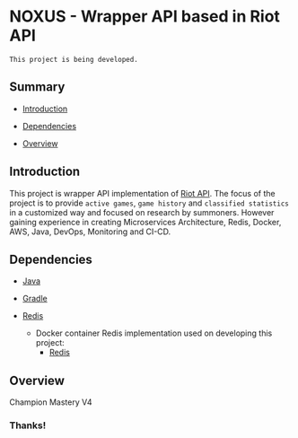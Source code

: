 # NOXUS - Wrapper API based in Riot API

`This project is being developed.`

## Summary

  - [Introduction](#introduction)

  - [Dependencies](#dependencies)

  - [Overview](#overview)

## Introduction

This project is wrapper API implementation of [Riot API](https://developer.riotgames.com/). The focus of the project is to provide `active games`, `game history` and `classified statistics` in a customized way and focused on research by summoners. However gaining experience in creating Microservices Architecture, Redis, Docker, AWS, Java, DevOps, Monitoring and CI-CD.

## Dependencies

  - [Java](https://www.java.com/pt-BR/)

  - [Gradle](https://gradle.org/)

  - [Redis](https://redis.io/)
    - Docker container Redis implementation used on developing this project:
      - [Redis](https://github.com/antonioazambuja/redis)

## Overview

Champion Mastery V4

### Thanks!
